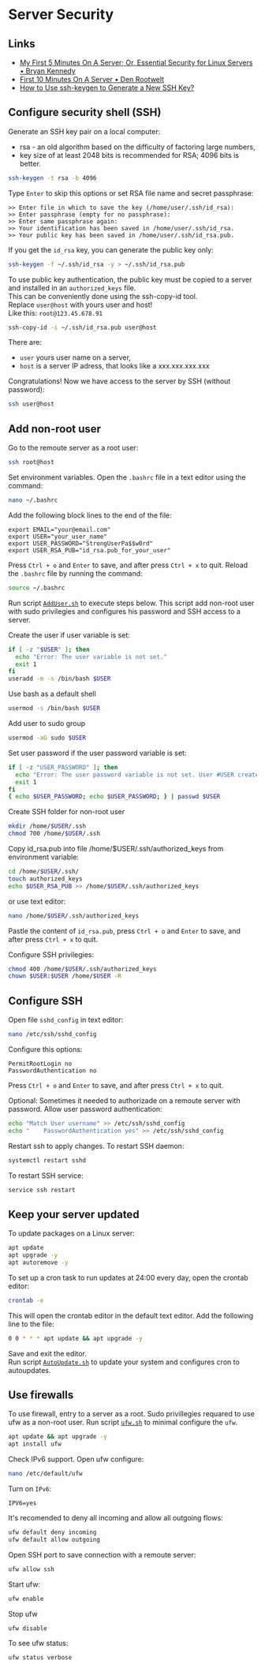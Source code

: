 # Server Security
## Links
- [My First 5 Minutes On A Server; Or, Essential Security for Linux Servers • Bryan Kennedy](https://github.com/A1eksMa/sh/blob/main/links/my-first-5-minutes-on-a-server-or-essential-security-for-linux-servers.md)
- [First 10 Minutes On A Server • Den Rootwelt](https://habr.com/ru/companies/rootwelt/articles/303462/)
- [How to Use ssh-keygen to Generate a New SSH Key?](https://www.ssh.com/academy/ssh/keygen)

## Configure security shell (SSH)

Generate an SSH key pair on a local computer:
- rsa - an old algorithm based on the difficulty of factoring large numbers,
- key size of at least 2048 bits is recommended for RSA; 4096 bits is better.
  
```bash
ssh-keygen -t rsa -b 4096
```

Type `Enter` to skip this options or set RSA file name and secret passphrase:
```
>> Enter file in which to save the key (/home/user/.ssh/id_rsa):
>> Enter passphrase (empty for no passphrase):
>> Enter same passphrase again:
>> Your identification has been saved in /home/user/.ssh/id_rsa.
>> Your public key has been saved in /home/user/.ssh/id_rsa.pub.
```

If you get the `id_rsa` key, you can generate the public key only:
```bash
ssh-keygen -f ~/.ssh/id_rsa -y > ~/.ssh/id_rsa.pub
```

To use public key authentication, the public key must be copied to a server and installed in an `authorized_keys` file.  
This can be conveniently done using the ssh-copy-id tool.  
Replace `user@host` with yours user and host!  
Like this: `root@123.45.678.91`
```bash
ssh-copy-id -i ~/.ssh/id_rsa.pub user@host
```
There are:
- `user` yours user name on a server,
- `host` is a server IP adress, that looks like a xxx.xxx.xxx.xxx

Congratulations! Now we have access to the server by SSH (without password):
```bash
ssh user@host
```

## Add non-root user

Go to the remoute server as a root user:
```bash
ssh root@host
```

Set environment variables.
Open the `.bashrc` file in a text editor using the command:
```bash
nano ~/.bashrc
```

Add the following block lines to the end of the file:
```~/.bashrc
export EMAIL="your@email.com"
export USER="your_user_name"
export USER_PASSWORD="StrongUserPa$$w0rd"
export USER_RSA_PUB="id_rsa.pub_for_your_user"
```

Press `Ctrl + o` and `Enter` to save, and after press `Ctrl + x` to quit.
Reload the `.bashrc` file by running the command:
```bash
source ~/.bashrc
```

Run script [`AddUser.sh`](AddUser.sh) to execute steps below.
This script add non-root user with sudo privilegies and configures his password and SSH access to a server.

Create the user if user variable is set:
```bash
if [ -z "$USER" ]; then
  echo "Error: The user variable is not set."
  exit 1
fi
useradd -m -s /bin/bash $USER
```

Use bash as a default shell
```bash
usermod -s /bin/bash $USER
```

Add user to sudo group
```bash
usermod -aG sudo $USER
```

Set user password if the user password variable is set:
```bash
if [ -z "USER_PASSWORD" ]; then
  echo "Error: The user password variable is not set. User #USER created without password."
  exit 1
fi
{ echo $USER_PASSWORD; echo $USER_PASSWORD; } | passwd $USER
```

Create SSH folder for non-root user
```bash
mkdir /home/$USER/.ssh
chmod 700 /home/$USER/.ssh
```

Copy id_rsa.pub into file /home/$USER/.ssh/authorized_keys from environment variable:
```bash
cd /home/$USER/.ssh/
touch authorized_keys
echo $USER_RSA_PUB >> /home/$USER/.ssh/authorized_keys
```

or use text editor:
```bash
nano /home/$USER/.ssh/authorized_keys
```
Pastle the content of `id_rsa.pub`, press `Ctrl + o` and `Enter` to save, and after press `Ctrl + x` to quit.

Configure SSH privilegies:
```bash
chmod 400 /home/$USER/.ssh/authorized_keys
chown $USER:$USER /home/$USER -R
```

## Configure SSH

Open file `sshd_config` in text editor:
```bash
nano /etc/ssh/sshd_config
```

Configure this options:
```/etc/ssh/sshd_config
PermitRootLogin no
PasswordAuthentication no
```
Press `Ctrl + o` and `Enter` to save, and after press `Ctrl + x` to quit.

Optional: 
Sometimes it needed to authorizade on a remoute server with password. 
Allow user password authentication:
```bash
echo "Match User username" >> /etc/ssh/sshd_config
echo "    PasswordAuthentication yes" >> /etc/ssh/sshd_config
```

Restart ssh to apply changes.
To restart SSH daemon:
```bash
systemctl restart sshd
```

To restart SSH service:
```bash
service ssh restart
```

## Keep your server updated

To update packages on a Linux server:
```bash
apt update
apt upgrade -y
apt autoremove -y
```
To set up a cron task to run updates at 24:00 every day, open the crontab editor:
```bash
crontab -e
```
This will open the crontab editor in the default text editor. Add the following line to the file:
```bash
0 0 * * * apt update && apt upgrade -y
```
Save and exit the editor.  
Run script [`AutoUpdate.sh`](AutoUpdate.sh) to update your system and configures cron to autoupdates. 


## Use firewalls

To use firewall, entry to a server as a root.
Sudo privillegies requared to use ufw as a non-root user.
Run script [`ufw.sh`](ufw.sh) to minimal configure the `ufw`.

```bash
apt update && apt upgrade -y
apt install ufw
```

Check IPv6 support. Open ufw configure:
```bash
nano /etc/default/ufw
```

Turn on `IPv6`:
```/etc/default/ufw
IPV6=yes
```

It's recomended to deny all incoming and allow all outgoing flows:
```bash
ufw default deny incoming
ufw default allow outgoing
```

Open SSH port to save connection with a remoute server:
```bash
ufw allow ssh
```

Start ufw:
```bash
ufw enable
```

Stop ufw
```bash
ufw disable
```

To see ufw status:
```bash
ufw status verbose
```
